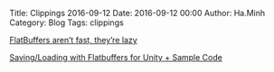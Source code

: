 Title: Clippings 2016-09-12
Date: 2016-09-12 00:00
Author: Ha.Minh
Category: Blog
Tags: clippings

[FlatBuffers aren’t fast, they’re lazy](https://www.reddit.com/r/androiddev/comments/3rrplu/flatbuffers_arent_fast_theyre_lazy_jesse_wilson/)

[Saving/Loading with Flatbuffers for Unity + Sample Code](https://www.reddit.com/r/gamedev/comments/3lsfcc/savingloading_with_flatbuffers_for_unity_sample/)

